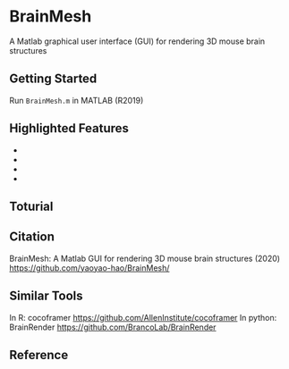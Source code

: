 # BrainMesh
A Matlab graphical user interface (GUI) for rendering 3D mouse brain structures
## Getting Started
Run ```BrainMesh.m``` in MATLAB (R2019)
## Highlighted Features
*
*
*
*
## Toturial

## Citation
BrainMesh: A Matlab GUI for rendering 3D mouse brain structures (2020) https://github.com/yaoyao-hao/BrainMesh/
## Similar Tools
In R: cocoframer https://github.com/AllenInstitute/cocoframer
In python: BrainRender https://github.com/BrancoLab/BrainRender
## Reference
